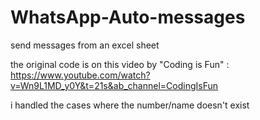 # WhatsApp-Auto-messages
send messages from an excel sheet

the original code is on this video by "Coding is Fun" : https://www.youtube.com/watch?v=Wn9L1MD_y0Y&t=21s&ab_channel=CodingIsFun

i handled the cases where the number/name doesn't exist
